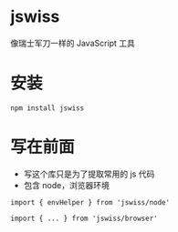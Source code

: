 # jswiss

像瑞士军刀一样的 JavaScript 工具

# 安装

```
npm install jswiss
```

# 写在前面

- 写这个库只是为了提取常用的 js 代码
- 包含 node，浏览器环境

```
import { envHelper } from 'jswiss/node'

import { ... } from 'jswiss/browser'
```
